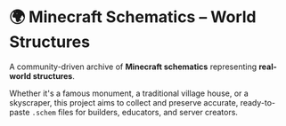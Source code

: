 # 🌍 Minecraft Schematics – World Structures

A community-driven archive of **Minecraft schematics** representing **real-world structures**.

Whether it's a famous monument, a traditional village house, or a skyscraper, this project aims to collect and preserve accurate, ready-to-paste `.schem` files for builders, educators, and server creators.
